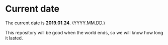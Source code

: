 # Current date

The current date is **2019.01.24.** (YYYY.MM.DD.)

This repository will be good when the world ends, so we will know how long it lasted.